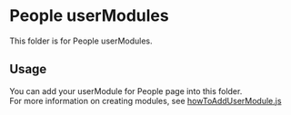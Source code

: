 # People userModules

This folder is for People userModules.

## Usage

You can add your userModule for People page into this folder. <br/>
For more information on creating modules, see [howToAddUserModule.js](https://github.com/KanashiiDev/MAL-Clean-JS/blob/main/src/howToAddUserModule.js)
